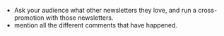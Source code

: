 * Ask your audience what other newsletters they love, and run a cross-promotion with those newsletters.
* mention all the different comments that have happened. 